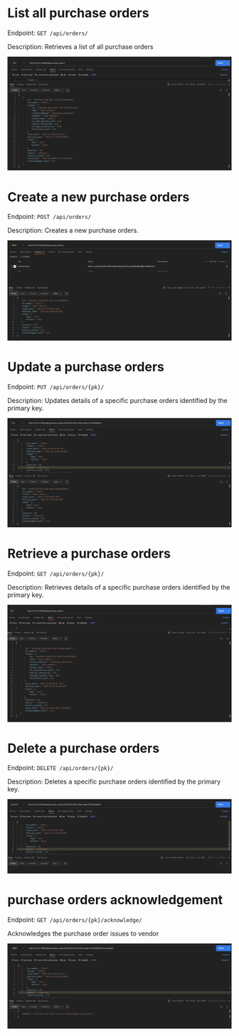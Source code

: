 # List all purchase orders

Endpoint: `GET /api/orders/`

Description: Retrieves a list of all purchase orders

![List Orders](../../images/order/order_list.png)


# Create a new  purchase orders

Endpoint: `POST /api/orders/`

Description: Creates a new purchase orders.

![Create Order](../../images/order/order_create.png)

# Update a  purchase orders

Endpoint: `PUT /api/orders/{pk}/`

Description: Updates details of a specific purchase orders identified by the primary key.

![Update Order](../../images/order/order_update.png)



# Retrieve a  purchase orders

Endpoint: `GET /api/orders/{pk}/`

Description: Retrieves details of a specific purchase orders identified by the primary key.

![Retrieve Order](../../images/order/order_retrieve.png)



# Delete a  purchase orders

Endpoint: `DELETE /api/orders/{pk}/`

Description: Deletes a specific purchase orders identified by the primary key.

![Delete Order](../../images/order/order_delete.png)


#  purchase orders acknowledgement

Endpoint: `GET /api/orders/{pk}/acknowledge/`

Acknowledges the purchase order issues to vendor

![Acknowledge Order](../../images/order/order_acknowledge.png)

